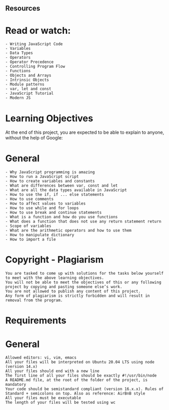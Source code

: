 ## Resources

# Read or watch:

    - Writing JavaScript Code
    - Variables
    - Data Types
    - Operators
    - Operator Precedence
    - Controlling Program Flow
    - Functions
    - Objects and Arrays
    - Intrinsic Objects
    - Module patterns
    - var, let and const
    - JavaScript Tutorial
    - Modern JS

# Learning Objectives

At the end of this project, you are expected to be able to explain to anyone, without the help of Google:
# General

    - Why JavaScript programming is amazing
    - How to run a JavaScript script
    - How to create variables and constants
    - What are differences between var, const and let
    - What are all the data types available in JavaScript
    - How to use the if, if ... else statements
    - How to use comments
    - How to affect values to variables
    - How to use while and for loops
    - How to use break and continue statements
    - What is a function and how do you use functions
    - What does a function that does not use any return statement return
    - Scope of variables
    - What are the arithmetic operators and how to use them
    - How to manipulate dictionary
    - How to import a file

# Copyright - Plagiarism

    You are tasked to come up with solutions for the tasks below yourself to meet with the above learning objectives.
    You will not be able to meet the objectives of this or any following project by copying and pasting someone else’s work.
    You are not allowed to publish any content of this project.
    Any form of plagiarism is strictly forbidden and will result in removal from the program.

# Requirements
# General

    Allowed editors: vi, vim, emacs
    All your files will be interpreted on Ubuntu 20.04 LTS using node (version 14.x)
    All your files should end with a new line
    The first line of all your files should be exactly #!/usr/bin/node
    A README.md file, at the root of the folder of the project, is mandatory
    Your code should be semistandard compliant (version 16.x.x). Rules of Standard + semicolons on top. Also as reference: AirBnB style
    All your files must be executable
    The length of your files will be tested using wc

